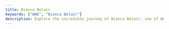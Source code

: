 ```yaml
---
title: Bianca Belair
keywords: ["WWE", "Bianca Belair"]
description: Explore the incredible journey of Bianca Belair, one of WWE’s top superstars, on bumpxfeed.com. From her record-breaking title defense at WWE Backlash 2023 to her stellar performances at Royal Rumble and Crown Jewel, Bianca has consistently proven why she’s called the EST of WWE. Delve into detailed analysis using the Match Quality Index (MQI) to understand the highs and lows of her matches, and get insights into her standout moments that have left fans and critics in awe. Whether it’s her impact on historic events or her rise as a dominant champion, these posts offer a comprehensive look at Bianca Belair’s wrestling legacy.
---
```

